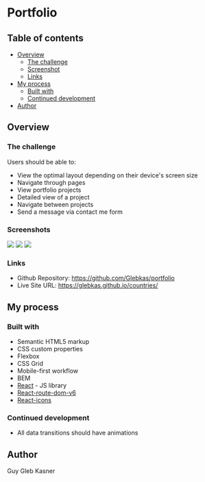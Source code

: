 # Portfolio

## Table of contents

-   [Overview](#overview)
    -   [The challenge](#the-challenge)
    -   [Screenshot](#screenshot)
    -   [Links](#links)
-   [My process](#my-process)
    -   [Built with](#built-with)
    -   [Continued development](#continued-development)
-   [Author](#author)

## Overview

### The challenge

Users should be able to:

-   View the optimal layout depending on their device's screen size
-   Navigate through pages
-   View portfolio projects
-   Detailed view of a project
-   Navigate between projects
-   Send a message via contact me form

### Screenshots

![](./screenshot1.jpg)
![](./screenshot2.jpg)
![](./screenshot3.jpg)

### Links

-   Github Repository: https://github.com/Glebkas/portfolio
-   Live Site URL: https://glebkas.github.io/countries/

## My process

### Built with

-   Semantic HTML5 markup
-   CSS custom properties
-   Flexbox
-   CSS Grid
-   Mobile-first workflow
-   BEM
-   [React](https://reactjs.org/) - JS library
-   [React-route-dom-v6](https://www.npmjs.com/package/react-router-dom)
-   [React-icons](https://www.npmjs.com/package/react-icons)

### Continued development

-   All data transitions should have animations

## Author

Guy Gleb Kasner
